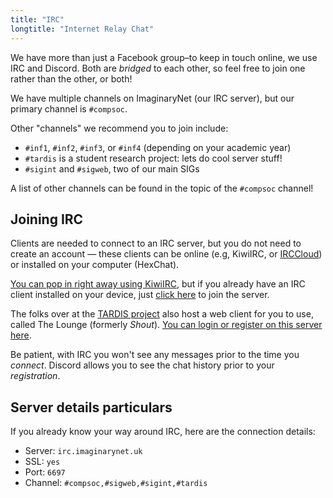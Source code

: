 ```yaml
---
title: "IRC"
longtitle: "Internet Relay Chat"
---
```


We have more than just a Facebook group–to keep in touch online, we use IRC and Discord. Both are _bridged_ to each other,
so feel free to join one rather than the other, or both!

We have multiple channels on ImaginaryNet (our IRC server), but our primary channel is `#compsoc`.

Other "channels" we recommend you to join include:

- `#inf1`, `#inf2`, `#inf3`, or `#inf4` (depending on your academic year)
- `#tardis` is a student research project: lets do cool server stuff!
- `#sigint` and `#sigweb`, two of our main SIGs

A list of other channels can be found in the topic of the `#compsoc` channel!

## Joining IRC

Clients are needed to connect to an IRC server, but you do not need to create an account — these clients can be online
(e.g, KiwiIRC, or [IRCCloud](https://irccloud.com)) or installed on your computer (HexChat).

[You can pop in right away using KiwiIRC](https://kiwiirc.com/client/irc.imaginarynet.uk:+6697#compsoc), but if you already have
an IRC client installed on your device, just [click here](ircs://irc.imaginarynet.uk/#compsoc) to join the server.

The folks over at the [TARDIS project](https://tardis.ed.ac.uk/) also host a web client for you to use, called The Lounge (formerly _Shout_).
[You can login or register on this server here](https://shout.tardis.ed.ac.uk).

Be patient, with IRC you won't see any messages prior to the time you _connect_. Discord allows you to see the chat history prior to your _registration_.

## Server details particulars

If you already know your way around IRC, here are the connection details:

* Server: `irc.imaginarynet.uk`
* SSL: `yes`
* Port: `6697`
* Channel: `#compsoc,#sigweb,#sigint,#tardis`